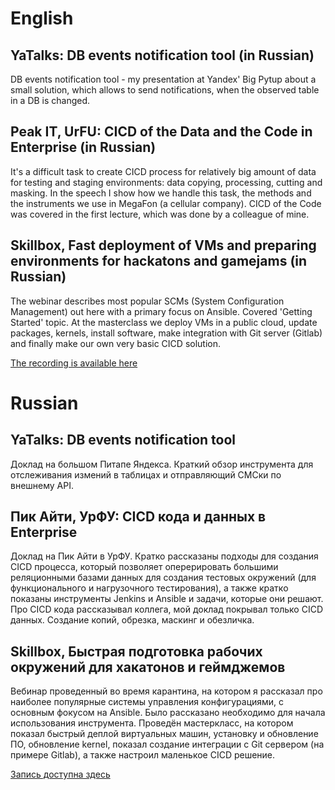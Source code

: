 # English

## YaTalks: DB events notification tool (in Russian)
DB events notification tool - my presentation at Yandex' Big Pytup about a small solution, which allows to send notifications, when the observed table in a DB is changed.  
  
## Peak IT, UrFU: CICD of the Data and the Code in Enterprise (in Russian)
It's a difficult task to create CICD process for relatively big amount of data for testing and staging environments: data copying, processing, cutting and masking. In the speech I show how we handle this task, the methods and the instruments we use in MegaFon (a cellular company). CICD of the Code was covered in the first lecture, which was done by a colleague of mine.   
  
## Skillbox, Fast deployment of VMs and preparing environments for hackatons and gamejams (in Russian)
The webinar describes most popular SCMs (System Configuration Management) out here with a primary focus on Ansible. Covered 'Getting Started' topic. At the masterclass we deploy VMs in a public cloud, update packages, kernels, install software, make integration with Git server (Gitlab) and finally make our own very basic CICD solution.   
  
[The recording is available here](https://www.youtube.com/watch?v=Gnx-Xy_PxyA)  
  
  
# Russian

## YaTalks: DB events notification tool
Доклад на большом Питапе Яндекса. Краткий обзор инструмента для отслеживания измений в таблицах и отправляющий СМСки по внешнему API.  
  
## Пик Айти, УрФУ: CICD кода и данных в Enterprise
Доклад на Пик Айти в УрФУ. Кратко рассказаны подходы для создания CICD процесса, который позволяет оперерировать большими реляционными базами данных для создания тестовых окружений (для функционального и нагрузочного тестирования), а также кратко показаны инструменты Jenkins и Ansible и задачи, которые они решают. Про CICD кода рассказывал коллега, мой доклад покрывал только CICD данных. Создание копий, обрезка, маскинг и обезличка.   
  
## Skillbox, Быстрая подготовка рабочих окружений для хакатонов и геймджемов  
Вебинар проведенный во время карантина, на котором я рассказал про наиболее популярные системы управления конфигурациями, с основным фокусом на Ansible. Было рассказано необходимо для начала использования инструмента. Проведён мастеркласс, на котором показал быстрый деплой виртуальных машин, установку и обновление ПО, обновление kernel, показал создание интеграции с Git сервером (на примере Gitlab), а также настроил маленькое CICD решение.  
  
[Запись доступна здесь](https://www.youtube.com/watch?v=Gnx-Xy_PxyA)

